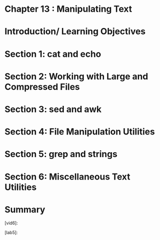 Chapter 13 : Manipulating Text
==============================

# Introduction/ Learning Objectives




# Section 1: cat and echo




# Section 2: Working with Large and Compressed Files




# Section 3: sed and awk




# Section 4: File Manipulation Utilities




# Section 5: grep and strings




# Section 6: Miscellaneous Text Utilities




# Summary



[vid0]: 
[vid1]: 
[vid2]: 
[vid3]: 
[vid4]: 
[vid5]: 
[vid6]: 

[img1]: 
[img2]: 
[img3]: 
[img4]: 
[img5]: 
[img6]: 
[img7]: 
[img8]: 
[img9]: 
[imga]: 
[imgb]: 
[imgc]: 
[imgd]: 
[imge]: 
[imgf]: 
[imgg]: 
[imgh]: 
[imgi]: 
[imgj]: 
[imgk]: 

[lab1]: 
[lab2]: 
[lab3]: 
[lab4]: 
[lab5]: 
